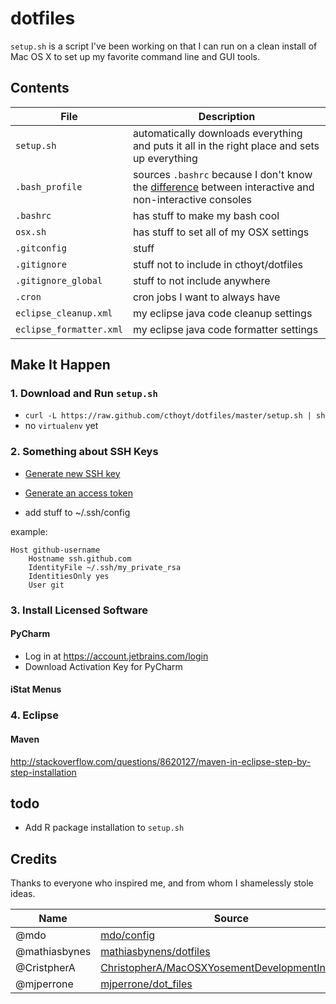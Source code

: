 # dotfiles

`setup.sh` is a script I've been working on that I can run on a clean install of Mac OS X to set up my favorite command line and GUI tools.

## Contents

| File | Description |
| --- | --- |
| `setup.sh` | automatically downloads everything and puts it all in the right place and sets up everything | 
| `.bash_profile` | sources `.bashrc` because I don't know the [difference](http://stackoverflow.com/questions/415403/whats-the-difference-between-bashrc-bash-profile-and-environment) between interactive and non-interactive consoles |
| `.bashrc` | has stuff to make my bash cool |
| `osx.sh` | has stuff to set all of my OSX settings |
| `.gitconfig` | stuff |
| `.gitignore` | stuff not to include in cthoyt/dotfiles |
| `.gitignore_global` | stuff to not include anywhere | 
| `.cron` | cron jobs I want to always have |
| `eclipse_cleanup.xml` | my eclipse java code cleanup settings | 
| `eclipse_formatter.xml` | my eclipse java code formatter settings | 

## Make It Happen

### 1. Download and Run `setup.sh`

- `curl -L https://raw.github.com/cthoyt/dotfiles/master/setup.sh | sh`
- no `virtualenv` yet

### 2. Something about SSH Keys

- [Generate new SSH key](https://help.github.com/articles/generating-ssh-keys/)
- [Generate an access token](https://help.github.com/articles/creating-an-access-token-for-command-line-use/)

- add stuff to ~/.ssh/config 

example:
```
Host github-username
	Hostname ssh.github.com
	IdentityFile ~/.ssh/my_private_rsa
	IdentitiesOnly yes
	User git
```

### 3. Install Licensed Software

#### PyCharm

- Log in at https://account.jetbrains.com/login
- Download Activation Key for PyCharm

#### iStat Menus

### 4. Eclipse

#### Maven
http://stackoverflow.com/questions/8620127/maven-in-eclipse-step-by-step-installation

## todo

- Add R package installation to `setup.sh`

## Credits

Thanks to everyone who inspired me, and from whom I shamelessly stole ideas.

| Name | Source | 
| --- | --- | 
| @mdo |  [mdo/config](https://github.com/mdo/config) |
| @mathiasbynes | [mathiasbynens/dotfiles](https://github.com/mathiasbynens/dotfiles) |
| @CristpherA | [ChristopherA/MacOSXYosementDevelopmentInstall.md](https://gist.github.com/ChristopherA/d48946c72d75c4330374) |
| @mjperrone | [mjperrone/dot_files](https://github.com/mjperrone/dot_files)
